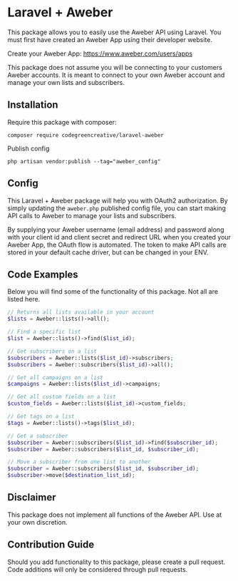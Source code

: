 # Laravel + Aweber

This package allows you to easily use the Aweber API using Laravel. You must first have created an Aweber App using their developer website.

Create your Aweber App: https://www.aweber.com/users/apps

This package does not assume you will be connecting to your customers Aweber accounts. It is meant to connect to your own Aweber account and manage your own lists and subscribers.

## Installation

Require this package with composer:

```shell
composer require codegreencreative/laravel-aweber
```

Publish config

```shell
php artisan vendor:publish --tag="aweber_config"
```

## Config

This Laravel + Aweber package will help you with OAuth2 authorization. By simply updating the `aweber.php` published config file, you can start making API calls to Aweber to manage your lists and subscribers.

By supplying your Aweber username (email address) and password along with your client id and client secret and redirect URL when you created your Aweber App, the OAuth flow is automated. The token to make API calls are stored in your default cache driver, but can be changed in your ENV.

## Code Examples

Below you will find some of the functionality of this package. Not all are listed here.

```php
// Returns all lists available in your account
$lists = Aweber::lists()->all();

// Find a specific list
$list = Aweber::lists()->find($list_id);

// Get subscribers on a list
$subscribers = Aweber::lists($list_id)->subscribers;
$subscribers = Aweber::subscribers($list_id)->all();

// Get all campaigns on a list
$campaigns = Aweber::lists($list_id)->campaigns;

// Get all custom fields on a list
$custom_fields = Aweber::lists($list_id)->custom_fields;

// Get tags on a list
$tags = Aweber::lists()->tags($list_id);

// Get a subscriber
$subscriber = Aweber::subscribers($list_id)->find($subscriber_id);
$subscriber = Aweber::subscribers($list_id, $subscriber_id);

// Move a subscriber from one list to another
$subscriber = Aweber::subscribers($list_id, $subscriber_id);
$subscriber->move($destination_list_id);
```

## Disclaimer

This package does not implement all functions of the Aweber API. Use at your own discretion.

## Contribution Guide
Should you add functionality to this package, please create a pull request. Code additions will only be considered through pull requests.